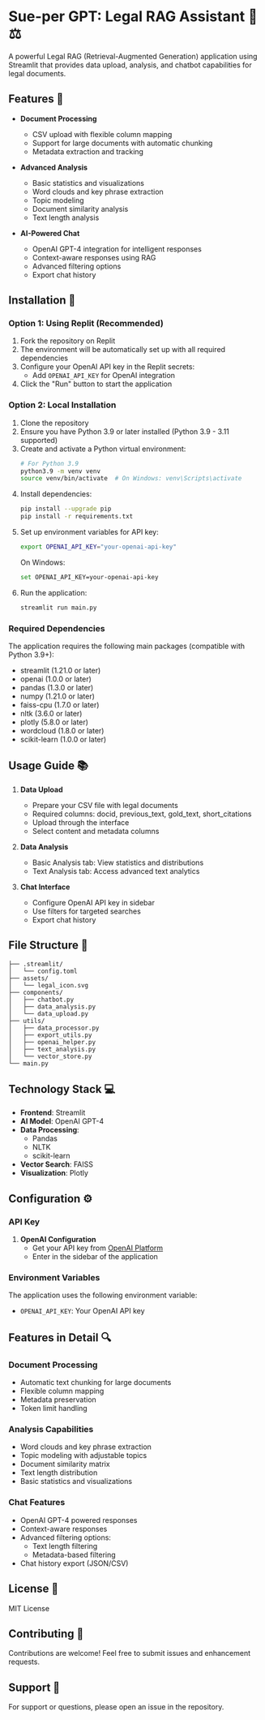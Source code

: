 # Sue-per GPT: Legal RAG Assistant 🤖⚖️

A powerful Legal RAG (Retrieval-Augmented Generation) application using Streamlit that provides data upload, analysis, and chatbot capabilities for legal documents.

## Features 🌟

- **Document Processing**
  - CSV upload with flexible column mapping
  - Support for large documents with automatic chunking
  - Metadata extraction and tracking

- **Advanced Analysis**
  - Basic statistics and visualizations
  - Word clouds and key phrase extraction
  - Topic modeling
  - Document similarity analysis
  - Text length analysis

- **AI-Powered Chat**
  - OpenAI GPT-4 integration for intelligent responses
  - Context-aware responses using RAG
  - Advanced filtering options
  - Export chat history

## Installation 🚀

### Option 1: Using Replit (Recommended)

1. Fork the repository on Replit
2. The environment will be automatically set up with all required dependencies
3. Configure your OpenAI API key in the Replit secrets:
   - Add `OPENAI_API_KEY` for OpenAI integration
4. Click the "Run" button to start the application

### Option 2: Local Installation

1. Clone the repository
2. Ensure you have Python 3.9 or later installed (Python 3.9 - 3.11 supported)
3. Create and activate a Python virtual environment:
   ```bash
   # For Python 3.9
   python3.9 -m venv venv
   source venv/bin/activate  # On Windows: venv\Scripts\activate
   ```
4. Install dependencies:
   ```bash
   pip install --upgrade pip
   pip install -r requirements.txt
   ```
5. Set up environment variables for API key:
   ```bash
   export OPENAI_API_KEY="your-openai-api-key"
   ```
   On Windows:
   ```bash
   set OPENAI_API_KEY=your-openai-api-key
   ```
6. Run the application:
   ```bash
   streamlit run main.py
   ```

### Required Dependencies
The application requires the following main packages (compatible with Python 3.9+):
- streamlit (1.21.0 or later)
- openai (1.0.0 or later)
- pandas (1.3.0 or later)
- numpy (1.21.0 or later)
- faiss-cpu (1.7.0 or later)
- nltk (3.6.0 or later)
- plotly (5.8.0 or later)
- wordcloud (1.8.0 or later)
- scikit-learn (1.0.0 or later)

## Usage Guide 📚

1. **Data Upload**
   - Prepare your CSV file with legal documents
   - Required columns: docid, previous_text, gold_text, short_citations
   - Upload through the interface
   - Select content and metadata columns

2. **Data Analysis**
   - Basic Analysis tab: View statistics and distributions
   - Text Analysis tab: Access advanced text analytics

3. **Chat Interface**
   - Configure OpenAI API key in sidebar
   - Use filters for targeted searches
   - Export chat history

## File Structure 📁

```
├── .streamlit/
│   └── config.toml
├── assets/
│   └── legal_icon.svg
├── components/
│   ├── chatbot.py
│   ├── data_analysis.py
│   └── data_upload.py
├── utils/
│   ├── data_processor.py
│   ├── export_utils.py
│   ├── openai_helper.py
│   ├── text_analysis.py
│   └── vector_store.py
└── main.py
```

## Technology Stack 💻

- **Frontend**: Streamlit
- **AI Model**: OpenAI GPT-4
- **Data Processing**: 
  - Pandas
  - NLTK
  - scikit-learn
- **Vector Search**: FAISS
- **Visualization**: Plotly

## Configuration ⚙️

### API Key

1. **OpenAI Configuration**
   - Get your API key from [OpenAI Platform](https://platform.openai.com)
   - Enter in the sidebar of the application

### Environment Variables

The application uses the following environment variable:
- `OPENAI_API_KEY`: Your OpenAI API key

## Features in Detail 🔍

### Document Processing
- Automatic text chunking for large documents
- Flexible column mapping
- Metadata preservation
- Token limit handling

### Analysis Capabilities
- Word clouds and key phrase extraction
- Topic modeling with adjustable topics
- Document similarity matrix
- Text length distribution
- Basic statistics and visualizations

### Chat Features
- OpenAI GPT-4 powered responses
- Context-aware responses
- Advanced filtering options:
  - Text length filtering
  - Metadata-based filtering
- Chat history export (JSON/CSV)

## License 📄

MIT License

## Contributing 🤝

Contributions are welcome! Feel free to submit issues and enhancement requests.

## Support 💬

For support or questions, please open an issue in the repository.
